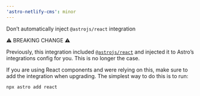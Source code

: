 ```yaml
---
'astro-netlify-cms': minor
---
```


Don’t automatically inject `@astrojs/react` integration

⚠️ BREAKING CHANGE ⚠️

Previously, this integration included [`@astrojs/react`](https://docs.astro.build/en/guides/integrations-guide/react/) and injected it to Astro’s integrations config for you. This is no longer the case.

If you are using React components and were relying on this, make sure to add the integration when upgrading. The simplest way to do this is to run:

```bash
npx astro add react
```
